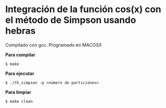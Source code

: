 # Integración de la función cos(x) con el método de Simpson usando hebras

Compilado con gcc. Programado en MACOSX

**Para compilar**

	$ make

**Para ejecutar**
	
	$ ./th_simpson -p <número de particiones>

**Para limpiar**
	
	$ make clean
